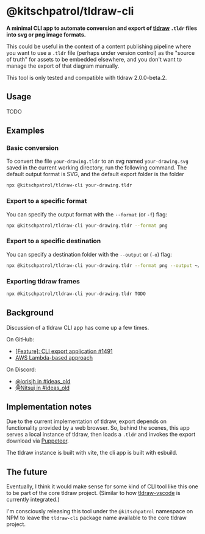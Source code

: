 # @kitschpatrol/tldraw-cli

**A minimal CLI app to automate conversion and export of [tldraw](https://tldraw.dev) `.tldr` files into svg or png image formats.**

This could be useful in the context of a content publishing pipeline where you want to use a `.tldr` file (perhaps under version control) as the "source of truth" for assets to be embedded elsewhere, and you don't want to manage the export of that diagram manually.

This tool is only tested and compatible with tldraw 2.0.0-beta.2.

## Usage

TODO

## Examples

### Basic conversion

To convert the file `your-drawing.tldr` to an svg named `your-drawing.svg` saved in the current working directory, run the following command. The default output format is SVG, and the default export folder is the folder

```sh
npx @kitschpatrol/tldraw-cli your-drawing.tldr
```

### Export to a specific format

You can specify the output format with the `--format` (or `-f`) flag:

```sh
npx @kitschpatrol/tldraw-cli your-drawing.tldr --format png
```

### Export to a specific destination

You can specify a destination folder with the `--output` or (`-o`) flag:

```sh
npx @kitschpatrol/tldraw-cli your-drawing.tldr --format png --output ~/Desktop
```

### Exporting tldraw frames

```sh
npx @kitschpatrol/tldraw-cli your-drawing.tldr TODO
```

## Background

Discussion of a tldraw CLI app has come up a few times.

On GitHub:

- [[Feature]: CLI export application #1491](https://github.com/tldraw/tldraw/issues/1491)
- [AWS Lambda-based approach](https://gist.github.com/steveruizok/c30fc99b9b3d95a14c82c59bdcc69201)

On Discord:

- [@jorisjh in #ideas_old](https://discord.com/channels/859816885297741824/859816885801713730/1156880056501665802)
- [@Nitsuj in #ideas_old](https://discord.com/channels/859816885297741824/859816885801713730/1020352607920869406)

## Implementation notes

Due to the current implementation of tldraw, export depends on functionality provided by a web browser. So, behind the scenes, this app serves a local instance of tldraw, then loads a `.tldr` and invokes the export download via [Puppeteer](https://pptr.dev).

The tldraw instance is built with vite, the cli app is built with esbuild.

## The future

Eventually, I think it would make sense for some kind of CLI tool like this one to be part of the core tldraw project. (Similar to how [tldraw-vscode](https://github.com/tldraw/tldraw/tree/main/apps/vscode) is currently integrated.)

I'm consciously releasing this tool under the `@kitschpatrol` namespace on NPM to leave the `tldraw-cli` package name available to the core tldraw project.
